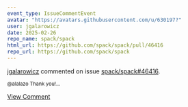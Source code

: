 ```yaml
---
event_type: IssueCommentEvent
avatar: "https://avatars.githubusercontent.com/u/630197?"
user: jgalarowicz
date: 2025-02-26
repo_name: spack/spack
html_url: https://github.com/spack/spack/pull/46416
repo_url: https://github.com/spack/spack
---
```


<a href='https://github.com/jgalarowicz' target='_blank'>jgalarowicz</a> commented on issue <a href='https://github.com/spack/spack/pull/46416' target='_blank'>spack/spack#46416</a>.

<small>@alalazo Thank you!...</small>

<a href='https://github.com/spack/spack/pull/46416' target='_blank'>View Comment</a>